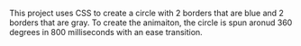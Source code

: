 This project uses CSS to create a circle with 2 borders that are blue and 2 borders that are gray. To create the animaiton, the circle is spun aronud 360 degrees in 800 milliseconds with an ease transition.
